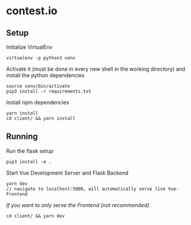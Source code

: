 # contest.io

## Setup

Initialize VirtualEnv 
```
virtualenv -p python3 venv
```

Activate it (must be done in every new shell in the working directory) and install the python dependencies
```
source venv/bin/activate
pip3 install -r requirements.txt
```

Install npm dependencies
```
yarn install
cd client/ && yarn install
```

## Running

Run the flask setup
```
pip3 install -e .
```

Start Vue Development Server and Flask Backend
```
yarn dev
// navigate to localhost:5000, will automatically serve live Vue-Frontend
```

_If you want to only serve the Frontend (not recommended)_
```
cd client/ && yarn dev
```
